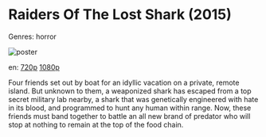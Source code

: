 # Raiders Of The Lost Shark (2015)

Genres: horror

![poster](http://image.tmdb.org/t/p/w500/iWww4wSJSA4dIgFeTFlnSH9iAC6.jpg)

en:
  [720p](magnet:?xt=urn:btih:C2C187968CBF5C4583DE29823095C080075B0EF6&tr=udp://glotorrents.pw:6969/announce&tr=udp://tracker.opentrackr.org:1337/announce&tr=udp://torrent.gresille.org:80/announce&tr=udp://tracker.openbittorrent.com:80&tr=udp://tracker.coppersurfer.tk:6969&tr=udp://tracker.leechers-paradise.org:6969&tr=udp://p4p.arenabg.ch:1337&tr=udp://tracker.internetwarriors.net:1337)
  [1080p](magnet:?xt=urn:btih:1676080762DB54CEAC36ABBC2DC83C2A6631D45C&tr=udp://glotorrents.pw:6969/announce&tr=udp://tracker.opentrackr.org:1337/announce&tr=udp://torrent.gresille.org:80/announce&tr=udp://tracker.openbittorrent.com:80&tr=udp://tracker.coppersurfer.tk:6969&tr=udp://tracker.leechers-paradise.org:6969&tr=udp://p4p.arenabg.ch:1337&tr=udp://tracker.internetwarriors.net:1337)
  


Four friends set out by boat for an idyllic vacation on a private, remote island. But unknown to them, a weaponized shark has escaped from a top secret military lab nearby, a shark that was genetically engineered with hate in its blood, and programmed to hunt any human within range. Now, these friends must band together to battle an all new brand of predator who will stop at nothing to remain at the top of the food chain.
